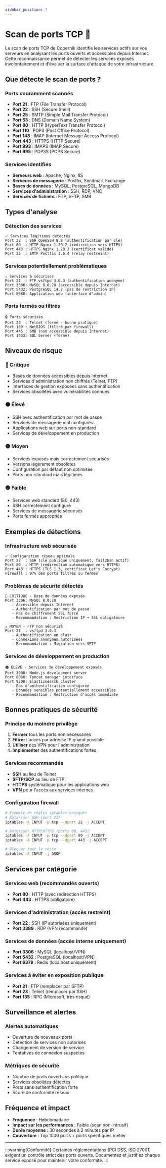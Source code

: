 ```yaml
---
sidebar_position: 7
---
```


# Scan de ports TCP 🔌

Le scan de ports TCP de Copernik identifie les services actifs sur vos serveurs en analysant les ports ouverts et accessibles depuis Internet. Cette reconnaissance permet de détecter les services exposés involontairement et d'évaluer la surface d'attaque de votre infrastructure.

## Que détecte le scan de ports ?

### Ports couramment scannés
- **Port 21** : FTP (File Transfer Protocol)
- **Port 22** : SSH (Secure Shell)
- **Port 25** : SMTP (Simple Mail Transfer Protocol)
- **Port 53** : DNS (Domain Name System)
- **Port 80** : HTTP (HyperText Transfer Protocol)
- **Port 110** : POP3 (Post Office Protocol)
- **Port 143** : IMAP (Internet Message Access Protocol)
- **Port 443** : HTTPS (HTTP Secure)
- **Port 993** : IMAPS (IMAP Secure)
- **Port 995** : POP3S (POP3 Secure)

### Services identifiés
- **Serveurs web** : Apache, Nginx, IIS
- **Serveurs de messagerie** : Postfix, Sendmail, Exchange
- **Bases de données** : MySQL, PostgreSQL, MongoDB
- **Services d'administration** : SSH, RDP, VNC
- **Services de fichiers** : FTP, SFTP, SMB

## Types d'analyse

### Détection des services
```
✅ Services légitimes détectés
Port 22  : SSH OpenSSH 8.9 (authentification par clé)
Port 80  : HTTP Nginx 1.20.2 (redirection vers HTTPS)
Port 443 : HTTPS Nginx 1.20.2 (certificat valide)
Port 25  : SMTP Postfix 3.6.4 (relay restreint)
```

### Services potentiellement problématiques
```
⚠️ Services à sécuriser
Port 21  : FTP vsftpd 3.0.3 (authentification anonyme)
Port 3306: MySQL 8.0.28 (accessible depuis Internet)
Port 5432: PostgreSQL 14.2 (pas de restriction IP)
Port 8080: Application web (interface d'admin)
```

### Ports fermés ou filtrés
```
🔒 Ports sécurisés
Port 23  : Telnet (fermé - bonne pratique)
Port 139 : NetBIOS (filtré par firewall)
Port 445 : SMB (non accessible depuis Internet)
Port 1433: SQL Server (fermé)
```

## Niveaux de risque

### 🔴 Critique
- Bases de données accessibles depuis Internet
- Services d'administration non chiffrés (Telnet, FTP)
- Interfaces de gestion exposées sans authentification
- Services obsolètes avec vulnérabilités connues

### 🟠 Élevé
- SSH avec authentification par mot de passe
- Services de messagerie mal configurés
- Applications web sur ports non-standard
- Services de développement en production

### 🟡 Moyen
- Services exposés mais correctement sécurisés
- Versions légèrement obsolètes
- Configuration par défaut non optimisée
- Ports non-standard mais légitimes

### 🟢 Faible
- Services web standard (80, 443)
- SSH correctement configuré
- Services de messagerie sécurisés
- Ports fermés appropriés

## Exemples de détections

### Infrastructure web sécurisée
```
✅ Configuration réseau optimale
Port 22  : SSH (clé publique uniquement, fail2ban actif)
Port 80  : HTTP (redirection automatique vers HTTPS)
Port 443 : HTTPS (TLS 1.3, certificat Let's Encrypt)
Firewall : 97% des ports filtrés ou fermés
```

### Problèmes de sécurité détectés
```
🔴 CRITIQUE - Base de données exposée
Port 3306: MySQL 8.0.28
   - Accessible depuis Internet
   - Authentification par mot de passe
   - Pas de chiffrement SSL forcé
   - Recommandation : Restriction IP + SSL obligatoire

⚠️ MOYEN - FTP non sécurisé
Port 21  : vsftpd 3.0.3
   - Authentification en clair
   - Connexions anonymes autorisées
   - Recommandation : Migration vers SFTP
```

### Services de développement en production
```
🟠 ÉLEVÉ - Services de développement exposés
Port 3000: Node.js development server
Port 8080: Tomcat manager interface
Port 9200: Elasticsearch cluster
   - Pas d'authentification configurée
   - Données sensibles potentiellement accessibles
   - Recommandation : Restriction d'accès immédiate
```

## Bonnes pratiques de sécurité

### Principe du moindre privilège
1. **Fermer** tous les ports non nécessaires
2. **Filtrer** l'accès par adresse IP quand possible
3. **Utiliser** des VPN pour l'administration
4. **Implémenter** des authentifications fortes

### Services recommandés
- **SSH** au lieu de Telnet
- **SFTP/SCP** au lieu de FTP
- **HTTPS** systématique pour les applications web
- **VPN** pour l'accès aux services internes

### Configuration firewall
```bash
# Exemple de règles iptables basiques
# Autoriser SSH (port 22)
iptables -A INPUT -p tcp --dport 22 -j ACCEPT

# Autoriser HTTP/HTTPS (ports 80, 443)
iptables -A INPUT -p tcp --dport 80 -j ACCEPT
iptables -A INPUT -p tcp --dport 443 -j ACCEPT

# Bloquer tout le reste
iptables -A INPUT -j DROP
```

## Services par catégorie

### Services web (recommandés ouverts)
- **Port 80** : HTTP (avec redirection HTTPS)
- **Port 443** : HTTPS (obligatoire)

### Services d'administration (accès restreint)
- **Port 22** : SSH (IP autorisées uniquement)
- **Port 3389** : RDP (VPN recommandé)

### Services de données (accès interne uniquement)
- **Port 3306** : MySQL (localhost/VPN)
- **Port 5432** : PostgreSQL (localhost/VPN)
- **Port 6379** : Redis (localhost uniquement)

### Services à éviter en exposition publique
- **Port 21** : FTP (remplacer par SFTP)
- **Port 23** : Telnet (remplacer par SSH)
- **Port 135** : RPC (Microsoft, très risqué)

## Surveillance et alertes

### Alertes automatiques
- Ouverture de nouveaux ports
- Détection de services non autorisés
- Changement de version de service
- Tentatives de connexion suspectes

### Métriques de sécurité
- Nombre de ports ouverts vs politique
- Services obsolètes détectés
- Ports sans authentification forte
- Score de conformité réseau

## Fréquence et impact

- **Fréquence** : Hebdomadaire
- **Impact sur les performances** : Faible (scan non-intrusif)
- **Durée moyenne** : 30 secondes à 2 minutes par IP
- **Couverture** : Top 1000 ports + ports spécifiques métier

---

:::warning[Conformité]
Certaines réglementations (PCI DSS, ISO 27001) exigent un contrôle strict des ports ouverts. Documentez et justifiez chaque service exposé pour maintenir votre conformité.
:::